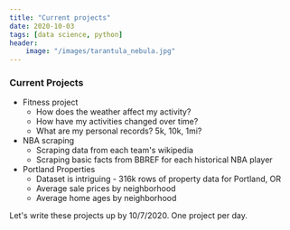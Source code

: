 ```yaml
---
title: "Current projects"
date: 2020-10-03
tags: [data science, python]
header:
    image: "/images/tarantula_nebula.jpg"
---
```


### Current Projects
* Fitness project
  * How does the weather affect my activity? 
  * How have my activities changed over time? 
  * What are my personal records?  5k, 10k, 1mi? 
* NBA scraping
  * Scraping data from each team's wikipedia
  * Scraping basic facts from BBREF for each historical NBA player 
* Portland Properties
  * Dataset is intriguing - 316k rows of property data for Portland, OR
  * Average sale prices by neighborhood
  * Average home ages by neighborhood

Let's write these projects up by 10/7/2020.  One project per day.  